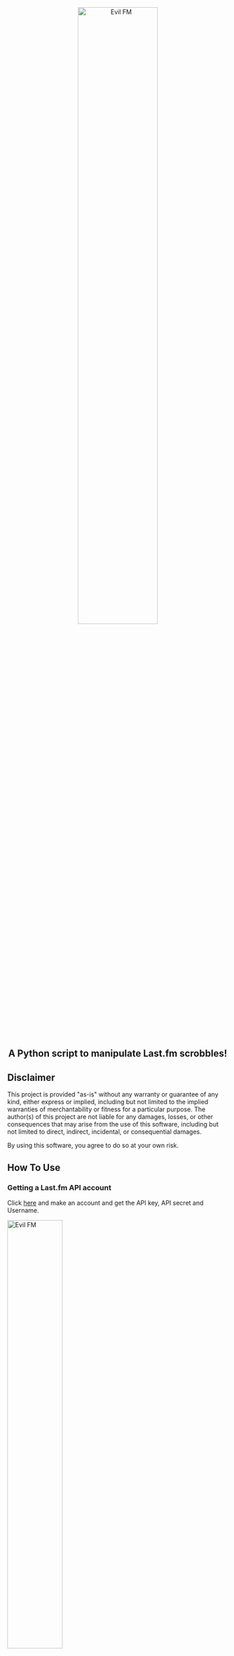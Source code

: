 <div align="center">
  <img src="https://github.com/user-attachments/assets/37e951c4-5bb2-498f-b3cb-d8ff0f393bb5" alt="Evil FM" style="max-width: 60%; width: 60%; height: auto;">
</div>

<div align="center">
  <h2>A Python script to manipulate Last.fm scrobbles!</h2>
</div>

## Disclaimer

This project is provided "as-is" without any warranty or guarantee of any kind, either express or implied, including but not limited to the implied warranties of merchantability or fitness for a particular purpose. The author(s) of this project are not liable for any damages, losses, or other consequences that may arise from the use of this software, including but not limited to direct, indirect, incidental, or consequential damages.

By using this software, you agree to do so at your own risk.

## How To Use

### Getting a Last.fm API account
Click [here](https://www.last.fm/api/account/create) and make an account and get the API key, API secret and Username.

 <img src="https://github.com/user-attachments/assets/2e1f7599-4006-45f1-8e58-de8fe17b35a3" alt="Evil FM" style="max-width: 50%; width: 50%; height: auto;">

## Cloning the repository

### For Windows

_Installing python on your system (skip this if you have it installed already)_

Download the python installer from [here.](https://www.python.org/downloads/windows/)

Run the installer and after installing python open up cmd.

Type the following one by one (_Make sure you have git installed on your system if not [check this.](https://www.simplilearn.com/tutorials/git-tutorial/git-installation-on-windows)_):
```bash
git clone https://github.com/Hrishavvv/EvilFM.git/
```

## Open the EvilFM folder and open the ```evil.py``` file in a text editor.
Go to these lines and replace it with your original Last.fm API key, API Secret, Username and Password

![image](https://github.com/user-attachments/assets/67c4bcfc-7073-4591-b7ba-e5a06c6e126c)

Find these lines at the end of the code and update it accordingly to the artist and the track name and the number of times you want to scrobble it

![image](https://github.com/user-attachments/assets/285c7e54-f7e4-4907-936e-222c986dce1d)

### Usage 
Open cmd and go the drive the ```EvilFM``` folder is in and type the following :
```bash
cd EvilFM
```
```bash
pip install -r requirements.txt
```
```bash
python3 evil.py
```
![image](https://github.com/user-attachments/assets/b04d2268-73d1-42dd-aab2-5f79b3280d16)

